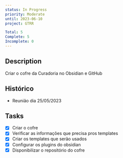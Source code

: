 ```yaml
---
status: In Progress
priority: Moderate
until: 2023-06-10
project: GTRR

Total: 5
Complete: 5
Incomplete: 0
---
```

## Description
Criar o cofre da Curadoria no Obsidian e GitHub

## Histórico
- Reunião dia 25/05/2023

## Tasks
- [x] Criar o cofre
- [x] Verificar as informações que precisa pros templates
- [x] Criar os templates que serão usados
- [x] Configurar os plugins do obsidian
- [x] Disponibilizar o repositório do cofre